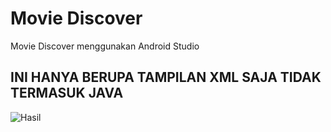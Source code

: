 # Movie Discover
Movie Discover menggunakan Android Studio

## INI HANYA BERUPA TAMPILAN XML SAJA TIDAK TERMASUK JAVA
![Hasil](https://github.com/XOGDEV/Movie-Discover/edit/main/Screenshot/Tampilan.png)
